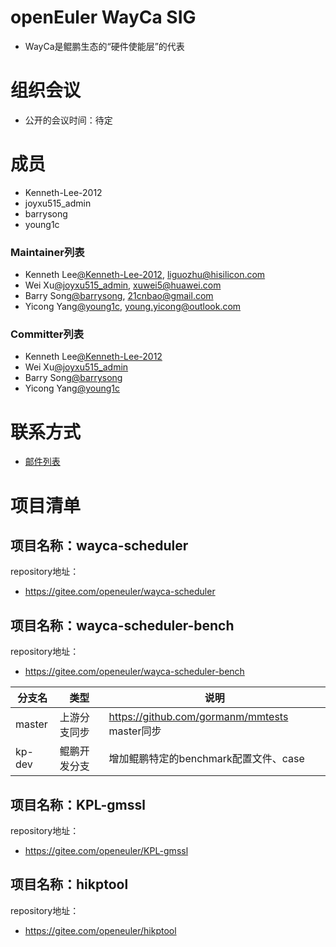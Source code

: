 # openEuler WayCa SIG

- WayCa是鲲鹏生态的“硬件使能层”的代表

# 组织会议

- 公开的会议时间：待定

# 成员

- Kenneth-Lee-2012
- joyxu515_admin
- barrysong
- young1c

### Maintainer列表

- Kenneth Lee[@Kenneth-Lee-2012](https://gitee.com/Kenneth-Lee-2012), liguozhu@hisilicon.com
- Wei Xu[@joyxu515_admin](https://gitee.com/joyxu515), xuwei5@huawei.com
- Barry Song[@barrysong](https://gitee.com/barrysong), 21cnbao@gmail.com
- Yicong Yang[@young1c](https://gitee.com/young1c), young.yicong@outlook.com

### Committer列表

- Kenneth Lee[@Kenneth-Lee-2012](https://gitee.com/Kenneth-Lee-2012)
- Wei Xu[@joyxu515_admin](https://gitee.com/joyxu515)
- Barry Song[@barrysong](https://gitee.com/barrysong)
- Yicong Yang[@young1c](https://gitee.com/young1c)

# 联系方式

- [邮件列表](dev@openeuler.org)

# 项目清单

## 项目名称：wayca-scheduler

repository地址：

- https://gitee.com/openeuler/wayca-scheduler

## 项目名称：wayca-scheduler-bench

repository地址：

- https://gitee.com/openeuler/wayca-scheduler-bench

| 分支名                 | 类型         | 说明                                             |
| ---------------------- | ------------ | ------------------------------------------------ |
| master                 | 上游分支同步 | https://github.com/gormanm/mmtests master同步    |
| kp-dev                 | 鲲鹏开发分支 | 增加鲲鹏特定的benchmark配置文件、case            |

## 项目名称：KPL-gmssl

repository地址：

- https://gitee.com/openeuler/KPL-gmssl

## 项目名称：hikptool

repository地址：

- https://gitee.com/openeuler/hikptool
